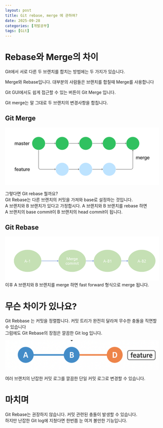 ```yaml
---
layout: post
title: Git rebase, merge 에 관하여?
date: 2025-09-28
categories: [개발공부]
tags: [Git]
---
```


# Rebase와 Merge의 차이

Git에서 서로 다른 두 브랜치를 합치는 방법에는 두 가지가 있습니다.<br>

Merge와 Rebase입니다. 대부분의 사람들은 브랜치를 합칠때 Merge를 사용합니다<br>

Git GUI에서도 쉽게 접근할 수 있는 버튼이 Git Merge 입니다.<br>

Git merge는 말 그대로 두 브랜치의 변경사항을 합칩니다. 

## Git Merge ##

![image](/assets/img/git_merge.png)

그렇다면 Git rebase 뭘까요? <br>
Git Rebase는 다른 브랜치의 커밋을 가져와 base로 설정하는 것입니다.<br>
A 브랜치와 B 브랜치가 있다고 가정합시다. A 브랜치와 B 브랜치를 rebase 하면 <br>
A 브랜치의 base commit이 B 브랜치의 head commit이 됩니다. <br>

## Git Rebase ##

![image](/assets/img/git_rebase.png)
이후 A 브랜치와 B 브랜치를 merge 하면 fast forward 형식으로 merge 됩니다.

# 무슨 차이가 있나요? #

Git Rebbase 는 커밋을 정렬합니다. 커밋 트리가 완전히 달라져 무수한 충돌을 직면할 수 있습니다<br>
그럼에도 Git Rebase의 장점은 깔끔한 Git log 입니다.

![image](/assets/img/git_rebase_log.png)

여러 브랜치의 난잡한 커밋 로그를 깔끔한 단일 커밋 로그로 변경할 수 있습니다.

# 마치며 #

Git Rebase는 권장하지 않습니다. 커밋 관련된 충돌이 발생할 수 있습니다. <br>
하지만 난잡한 Git log에 지쳤다면 한번쯤 눈 여겨 볼만한 기능입니다.





